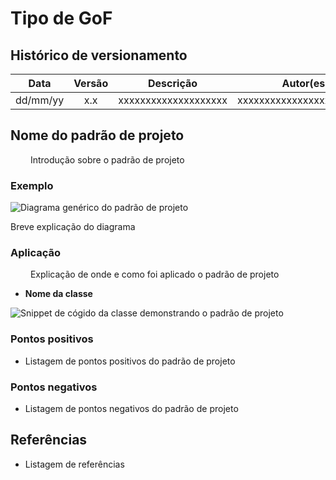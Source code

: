 # Tipo de GoF

## Histórico de versionamento

|    Data    | Versão |                    Descrição                     |                      Autor(es)   |
| :--------: | :----: | :----------------------------------------------: | :-------------------------------------------------------------------------------------------------: |
| dd/mm/yy |  x.x   |             xxxxxxxxxxxxxxxxxxxx        | xxxxxxxxxxxxxxxxxxxxxxxxx  |


## Nome do padrão de projeto
<p style="text-align: justify;"> &emsp;&emsp;
Introdução sobre o padrão de projeto
</p>

### Exemplo
![*Diagrama genérico do padrão de projeto*]()

Breve explicação do diagrama


<!-- Caso o padrão tenha sido aplicado -->
### Aplicação

<p style="text-align: justify;"> &emsp;&emsp;
Explicação de onde e como foi aplicado o padrão de projeto
</p>

- **Nome da classe**

![*Snippet de cógido da classe demonstrando o padrão de projeto*]()
<!-- Padrão de snippet no carbon/codesnap: -->
<!-- Linguagem JavaScript -->
<!-- Paleta Seti -->
<!-- Fundo branco (Hex: FFFFFF) -->

### Pontos positivos
- Listagem de pontos positivos do padrão de projeto

### Pontos negativos
- Listagem de pontos negativos do padrão de projeto

## Referências

- Listagem de referências